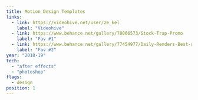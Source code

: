 ```yaml
---
title: Motion Design Templates
links:
  - link: https://videohive.net/user/ze_kel
    label: "Videohive"
  - link: https://www.behance.net/gallery/78066573/Stock-Trap-Promo
    label: "Fav #1"
  - link: https://www.behance.net/gallery/77454977/Daily-Renders-Best-of-Year-15
    label: "Fav #2"
year: "2018-19"
tech:
  - "after effects"
  - "photoshop"
flags:
  - design
position: 1
---
```

